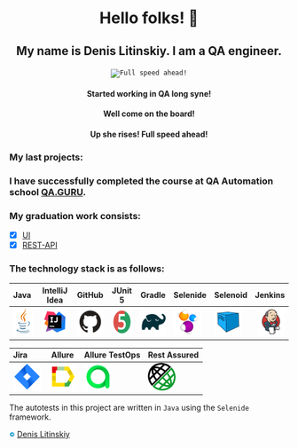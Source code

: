  <h1 align="center">  Hello folks! 👋 </h1>

 <h2 align="center"> My name is Denis Litinskiy. I am a QA engineer.</h2>

<p align="center">
 <code><img width="50%" title="Full speed ahead!" src="./images/logo/aivas.png"></code>
</p>

 <h4 align="center">  Started working in QA long syne! </h4>
 <h4 align="center"> Well come on the board! </h4>
 <h4 align="center">  Up she rises! Full speed ahead! </h4>

### My last projects:
### I have successfully completed the course at QA Automation school [QA.GURU](https://qa.guru). 

### My graduation work consists:

- [x] [UI](https://github.com/plnvoran/demo_ui_cbr)
- [x] [REST-API](https://github.com/plnvoran/demo_rest_api_reqres)

### The technology stack is as follows:

| Java                                                                                                      | IntelliJ Idea                                                                                                                 | GitHub                                                                                                     | JUnit 5                                                                                                           | Gradle                                                                                                     | Selenide                                                                                                         | Selenoid                                                                                                                  |  Jenkins                                                                                                           |
|:----------------------------------------------------------------------------------------------------------|-------------------------------------------------------------------------------------------------------------------------------|------------------------------------------------------------------------------------------------------------|-------------------------------------------------------------------------------------------------------------------|------------------------------------------------------------------------------------------------------------|------------------------------------------------------------------------------------------------------------------|---------------------------------------------------------------------------------------------------------------------------|-------------------------------------------------------------------------------------------------------------------:|
| <a href="https://www.java.com/"><img src="images/logo/Java.svg" width="50" height="50"  alt="Java"/></a>  | <a id ="tech" href="https://www.jetbrains.com/idea/"><img src="images/logo/Idea.svg" width="50" height="50"  alt="IDEA"/></a> | <a href="https://github.com/"><img src="images/logo/GitHub.svg" width="50" height="50"  alt="Github"/></a> | <a href="https://junit.org/junit5/"><img src="images/logo/Junit5.svg" width="50" height="50"  alt="JUnit 5"/></a> | <a href="https://gradle.org/"><img src="images/logo/Gradle.svg" width="50" height="50"  alt="Gradle"/></a> | <a href="https://selenide.org/"><img src="images/logo/Selenide.svg" width="50" height="50"  alt="Selenide"/></a> | <a href="https://aerokube.com/selenoid/"><img src="images/logo/Selenoid.svg" width="50" height="50"  alt="Selenoid"/></a> |   <a href="https://www.jenkins.io/"><img src="images/logo/Jenkins.svg" width="50" height="50"  alt="Jenkins"/></a> |


| Jira                                                                                                                          | Allure                                                                                                                     | Allure TestOps                                                                                                          | Rest Assured                                                                                                      |
|:------------------------------------------------------------------------------------------------------------------------------|----------------------------------------------------------------------------------------------------------------------------|-------------------------------------------------------------------------------------------------------------------------|-------------------------------------------------------------------------------------------------------------------|
| <a href="https://www.atlassian.com/ru/software/jira"><img src="images/logo/Jira.svg" width="50" height="50"  alt="Jira"/></a> | <a href="https://github.com/allure-framework"><img src="images/logo/Allure.svg" width="50" height="50"  alt="Allure"/></a> | <a href="https://qameta.io/"><img src="images/logo/Allure_TO.svg" width="50" height="50"  alt="Allure TestOps"/></a>    | <a href="https://rest-assured.io/"><img src="images/logo/Ra.png" width="50" height="50"  alt="REST Assured"/></a> |

The autotests in this project are written in `Java` using the `Selenide` framework.

<a href="https://t.me/Botakozutebaliyeva"><img width="2%" title="Telegram" src="./images/logo/Telegram.svg"></a>
[Denis Litinskiy](https://t.me/DenisLeet) </br>
